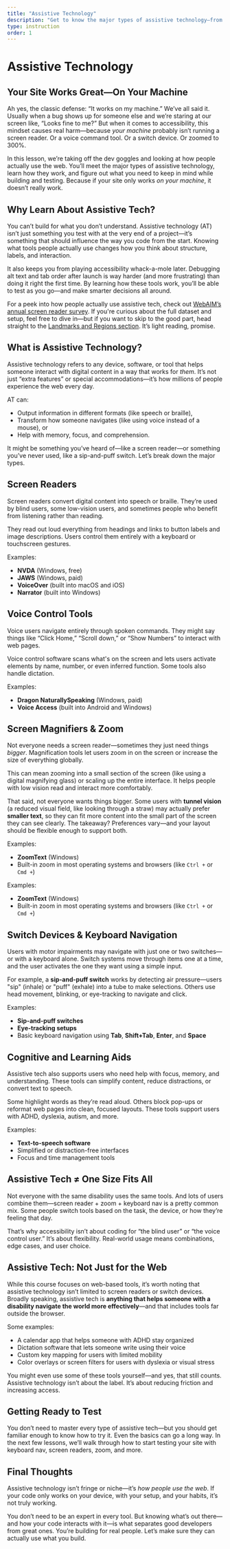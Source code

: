 ```yaml
---
title: "Assistive Technology"
description: "Get to know the major types of assistive technology—from screen readers to cognitive tools—and why understanding them is essential for building and testing accessible websites."
type: instruction
order: 1
---
```


# Assistive Technology

<h2 class="subheading">Your Site Works Great—On Your Machine</h2>

Ah yes, the classic defense: “It works on my machine.” We’ve all said it. Usually when a bug shows up for someone else and we’re staring at our screen like, “Looks fine to me?” But when it comes to accessibility, this mindset causes real harm—because _your machine_ probably isn’t running a screen reader. Or a voice command tool. Or a switch device. Or zoomed to 300%.

In this lesson, we’re taking off the dev goggles and looking at how people actually use the web. You’ll meet the major types of assistive technology, learn how they work, and figure out what you need to keep in mind while building and testing. Because if your site only works _on your machine_, it doesn’t really work.

## Why Learn About Assistive Tech?

You can’t build for what you don’t understand. Assistive technology (AT) isn’t just something you test with at the very end of a project—it’s something that should influence the way you code from the start. Knowing what tools people actually use changes how you think about structure, labels, and interaction.

It also keeps you from playing accessibility whack-a-mole later. Debugging alt text and tab order after launch is way harder (and more frustrating) than doing it right the first time. By learning how these tools work, you’ll be able to test as you go—and make smarter decisions all around.

For a peek into how people actually use assistive tech, check out [WebAIM’s annual screen reader survey](https://webaim.org/projects/screenreadersurvey10/). If you're curious about the full dataset and setup, feel free to dive in—but if you want to skip to the good part, head straight to the [Landmarks and Regions section](https://webaim.org/projects/screenreadersurvey10/#landmarks). It’s light reading, promise.

## What is Assistive Technology?

Assistive technology refers to any device, software, or tool that helps someone interact with digital content in a way that works for _them_. It’s not just “extra features” or special accommodations—it’s how millions of people experience the web every day.

AT can:

- Output information in different formats (like speech or braille),
- Transform how someone navigates (like using voice instead of a mouse), or
- Help with memory, focus, and comprehension.

It might be something you’ve heard of—like a screen reader—or something you’ve never used, like a sip-and-puff switch. Let’s break down the major types.

## Screen Readers

Screen readers convert digital content into speech or braille. They’re used by blind users, some low-vision users, and sometimes people who benefit from listening rather than reading.

They read out loud everything from headings and links to button labels and image descriptions. Users control them entirely with a keyboard or touchscreen gestures.

Examples:

- **NVDA** (Windows, free)
- **JAWS** (Windows, paid)
- **VoiceOver** (built into macOS and iOS)
- **Narrator** (built into Windows)

## Voice Control Tools

Voice users navigate entirely through spoken commands. They might say things like “Click Home,” “Scroll down,” or “Show Numbers” to interact with web pages.

Voice control software scans what's on the screen and lets users activate elements by name, number, or even inferred function. Some tools also handle dictation.

Examples:

- **Dragon NaturallySpeaking** (Windows, paid)
- **Voice Access** (built into Android and Windows)

## Screen Magnifiers & Zoom

Not everyone needs a screen reader—sometimes they just need things _bigger_. Magnification tools let users zoom in on the screen or increase the size of everything globally.

This can mean zooming into a small section of the screen (like using a digital magnifying glass) or scaling up the entire interface. It helps people with low vision read and interact more comfortably.

That said, not everyone wants things bigger. Some users with **tunnel vision** (a reduced visual field, like looking through a straw) may actually prefer **smaller text**, so they can fit more content into the small part of the screen they can see clearly. The takeaway? Preferences vary—and your layout should be flexible enough to support both.

Examples:

- **ZoomText** (Windows)
- Built-in zoom in most operating systems and browsers (like `Ctrl +` or `Cmd +`)

Examples:

- **ZoomText** (Windows)
- Built-in zoom in most operating systems and browsers (like `Ctrl +` or `Cmd +`)

## Switch Devices & Keyboard Navigation

Users with motor impairments may navigate with just one or two switches—or with a keyboard alone. Switch systems move through items one at a time, and the user activates the one they want using a simple input.

For example, a **sip-and-puff switch** works by detecting air pressure—users "sip" (inhale) or "puff" (exhale) into a tube to make selections. Others use head movement, blinking, or eye-tracking to navigate and click.

Examples:

- **Sip-and-puff switches**
- **Eye-tracking setups**
- Basic keyboard navigation using **Tab**, **Shift+Tab**, **Enter**, and **Space**

## Cognitive and Learning Aids

Assistive tech also supports users who need help with focus, memory, and understanding. These tools can simplify content, reduce distractions, or convert text to speech.

Some highlight words as they’re read aloud. Others block pop-ups or reformat web pages into clean, focused layouts. These tools support users with ADHD, dyslexia, autism, and more.

Examples:

- **Text-to-speech software**
- Simplified or distraction-free interfaces
- Focus and time management tools

## Assistive Tech ≠ One Size Fits All

Not everyone with the same disability uses the same tools. And lots of users combine them—screen reader + zoom + keyboard nav is a pretty common mix. Some people switch tools based on the task, the device, or how they’re feeling that day.

That’s why accessibility isn’t about coding for “the blind user” or “the voice control user.” It’s about flexibility. Real-world usage means combinations, edge cases, and user choice.

## Assistive Tech: Not Just for the Web

While this course focuses on web-based tools, it’s worth noting that assistive technology isn’t limited to screen readers or switch devices. Broadly speaking, assistive tech is **anything that helps someone with a disability navigate the world more effectively**—and that includes tools far outside the browser.

Some examples:

- A calendar app that helps someone with ADHD stay organized
- Dictation software that lets someone write using their voice
- Custom key mapping for users with limited mobility
- Color overlays or screen filters for users with dyslexia or visual stress

You might even use some of these tools yourself—and yes, that still counts. Assistive technology isn’t about the label. It’s about reducing friction and increasing access.

## Getting Ready to Test

You don’t need to master every type of assistive tech—but you should get familiar enough to know how to try it. Even the basics can go a long way. In the next few lessons, we’ll walk through how to start testing your site with keyboard nav, screen readers, zoom, and more.

## Final Thoughts

Assistive technology isn’t fringe or niche—it’s _how people use the web_. If your code only works on your device, with your setup, and your habits, it’s not truly working.

You don’t need to be an expert in every tool. But knowing what’s out there—and how your code interacts with it—is what separates good developers from great ones. You’re building for real people. Let’s make sure they can actually use what you build.
